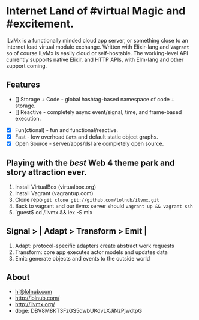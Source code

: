 # Internet Land of #virtual Magic and #excitement.

ILvMx is a functionally minded cloud app server, or something close to an internet load virtual module exchange. Written with Elixir-lang and `Vagrant` so of course ILvMx is easily cloud or self-hostable. The working-level API currently supports native Elixir, and HTTP APIs, with Elm-lang and other support coming.

## Features

- [] Storage + Code - global hashtag-based namespace of code + storage.
- [] Reactive - completely async event/signal, time, and frame-based execution.
- [x] Fun(ctional) - fun and functional/reactive.
- [x] Fast - low overhead `Bots` and default static object graphs.
- [x] Open Source - server/apps/dsl are completely open source.

## Playing with the *best* Web 4 theme park and story attraction ever.

1. Install VirtualBox (virtualbox.org)
2. Install Vagrant (vagrantup.com)
3. Clone repo `git clone git://github.com/lolnub/ilvmx.git`
4. Back to vagrant and our ilvmx server should `vagrant up && vagrant ssh`
5. `guest$ cd /ilvmx && iex -S mix 

## Signal > | Adapt > Transform > Emit |

1. Adapt: protocol-specific adapters create abstract work requests 
2. Transform: core app executes actor models and updates data
3. Emit: generate objects and events to the outside world


## About

- hi@lolnub.com
- http://lolnub.com/
- http://ilvmx.org/
- doge: DBV8M8KT3FzGS5dwbUKdvLXJiNzPjwdtpG
